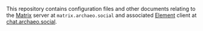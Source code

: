 This repository contains configuration files and other documents relating to the [Matrix](https://matrix.org) server at `matrix.archaeo.social` and associated [Element](https://element.io/) client at [chat.archaeo.social](https://chat.archaeo.social).
